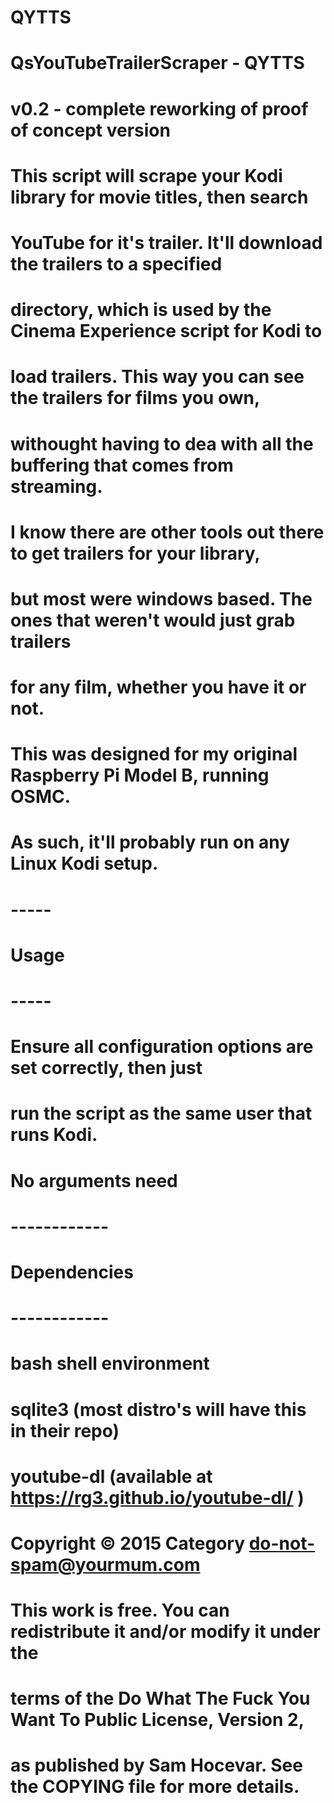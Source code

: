 # QYTTS
# #####################################################
# QsYouTubeTrailerScraper - QYTTS
# v0.2 - complete reworking of proof of concept version
# #####################################################
#
# This script will scrape your Kodi library for movie titles, then search
# YouTube for it's trailer. It'll download the trailers to a specified
# directory, which is used by the Cinema Experience script for Kodi to
# load trailers. This way you can see the trailers for films you own, 
# withought having to dea with all the buffering that comes from streaming.
#
# I know there are other tools out there to get trailers for your library,
# but most were windows based. The ones that weren't would just grab trailers
# for any film, whether you have it or not.
#
# This was designed for my original Raspberry Pi Model B, running OSMC.
# As such, it'll probably run on any Linux Kodi setup.
#
#
# -----
# Usage
# -----
# Ensure all configuration options are set correctly, then just
# run the script as the same user that runs Kodi. 
# No arguments need
#
# ------------
# Dependencies
# ------------
# bash shell environment
# sqlite3 (most distro's will have this in their repo)
# youtube-dl (available at https://rg3.github.io/youtube-dl/ )
#
#
# 
# Copyright © 2015 Category <do-not-spam@yourmum.com>
# This work is free. You can redistribute it and/or modify it under the
# terms of the Do What The Fuck You Want To Public License, Version 2,
# as published by Sam Hocevar. See the COPYING file for more details.
